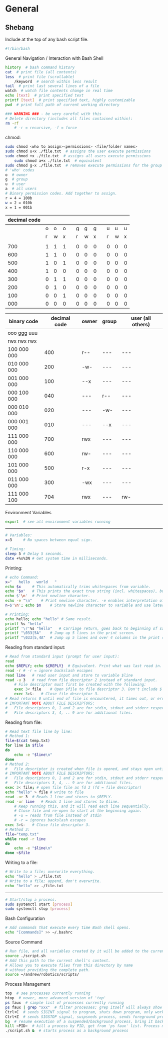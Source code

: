 # General

## Shebang
Include at the top of any bash script file.

```bash
#!/bin/bash
```

General Navigation / Interaction with Bash Shell

```bash
history  # bash command history
cat  # print file (all contents)
less  # print file (scrollable)
	/keyword  # search within less result
tail  # print last several lines of a file
watch  # watch file contents change in real time
echo [text]  # print specified text
printf [text]  # print specified text, highly customizable
pwd  # print full path of current working directory
```

```bash
### WARNING ### - be very careful with this
# Delete directory (includes all files contained within):
rm -rf
	# -r = recursive, -f = force
```

chmod:

```bash
sudo chmod <who to assign><permissions> <file/folder names>
sudo chmod u+x ./file.txt  # assigns the user execute permissions
sudo chmod +x ./file.txt  # assigns all users execute permissions
	sudo chmod a+x ./file.txt  # equivalent
sudo chmod g-x ./file.txt  # removes execute permissions for the group
# 'who' codes
o  # owner
g  # group
u  # user
a  # all users
# Binary permission codes. Add together to assign.
r = 4 = 100b
w = 2 = 010b
x = 1 = 001b
```

| decimal code |     |     |     |     |     |     |     |     |     |     |     |
| ------------ | --- | --- | --- | --- | --- | --- | --- | --- | --- | --- | --- |
|              | o   | o   | o   |     | g   | g   | g   |     | u   | u   | u   |
|              | r   | w   | x   |     | r   | w   | x   |     | r   | w   | x   |
|              |     |     |     |     |     |     |     |     |     |     |     |
| 700          | 1   | 1   | 1   |     | 0   | 0   | 0   |     | 0   | 0   | 0   |
| 600          | 1   | 1   | 0   |     | 0   | 0   | 0   |     | 0   | 0   | 0   |
| 500          | 1   | 0   | 1   |     | 0   | 0   | 0   |     | 0   | 0   | 0   |
| 400          | 1   | 0   | 0   |     | 0   | 0   | 0   |     | 0   | 0   | 0   |
| 300          | 0   | 1   | 1   |     | 0   | 0   | 0   |     | 0   | 0   | 0   |
| 200          | 0   | 1   | 0   |     | 0   | 0   | 0   |     | 0   | 0   | 0   |
| 100          | 0   | 0   | 1   |     | 0   | 0   | 0   |     | 0   | 0   | 0   |
| 000          | 0   | 0   | 0   |     | 0   | 0   | 0   |     | 0   | 0   | 0   |

| binary code | decimal code | owner | group | user (all others) |
| ----------- | ------------ | ----- | ----- | ----------------- |
| ooo ggg uuu |              |       |       |                   |
| rwx rwx rwx |              |       |       |                   |
| 100 000 000 | 400          | r--   | ---   | ---               |
| 010 000 000 | 200          | -w-   | ---   | ---               |
| 001 000 000 | 100          | --x   | ---   | ---               |
| 000 100 000 | 040          | ---   | r--   | ---               |
| 000 010 000 | 020          | ---   | -w-   | ---               |
| 000 001 000 | 010          | ---   | --x   | ---               |
| 111 000 000 | 700          | rwx   | ---   | ---               |
| 110 000 000 | 600          | rw-   | ---   | ---               |
| 101 000 000 | 500          | r-x   | ---   | ---               |
| 011 000 000 | 300          | -wx   | ---   | ---               |
| 111 000 100 | 704          | rwx   | ---   | rw-               |

Environment Variables

```bash
export  # see all environment variables running
```

---

```bash
# Variables:
x=3		# No spaces between equal sign.
```

```bash
# Timing:
sleep 5	# Delay 5 seconds.
date +%s%3N # Get system time in milliseconds.
```

Printing:

```bash
# echo Command:
x="   hello   world   "
echo $x		# This automatically trims whitespaces from variable.
echo "$x"	# This prints the exact true string (incl. whitespaces), but no leading spaces.
echo $'\n'	# Print newline character.
echo -e "\n"	# Print newline character. -e enables interpretation of backslash escapes.
n=$'\n'; echo $n	# Store newline character to variable and use later.
```

```bash
# Printing:
echo hello; echo "hello" # Same result.
printf %s "hello"
printf '\r'%s "hello"	# Carriage return, goes back to beginning of same line and overwrites.
printf "\033[5A"	# Jump up 5 lines in the print screen.
printf "\033[5,4A"	# Jump up 5 lines and over 4 columns in the print screen. (I haven't tested this.)
```

Reading from standard input:

```bash
# Read from standard input (prompt for user input):
read
echo $REPLY; echo ${REPLY}	# Equivalent. Print what was last read in.
read -r	# -r = ignore backslash escapes
read line	# read user input and store to variable $line
read -u 3	# read from file descriptor 2 instead of standard input.
	# File descriptor must first be created with the following:
	exec 3< file	# Open $file to file descriptor 3. Don't include $ in front of 'file'.
	exec 3>&-	# Close file descriptor 3.
# Read returns 0 until end of file is encountered, it times out, or error occurs.
# IMPORTANT NOTE ABOUT FILE DESCRIPTORS:
#	File descriptors 0, 1 and 2 are for stdin, stdout and stderr respectively.
#	File descriptors 3, 4, .. 9 are for additional files.
```

Reading from file:

```bash
# Read text file line by line:
# Method 1:
file=$(cat temp.txt)
for line in $file
do
	echo -e "$line\n"
done
# Method 2:
#	File descriptor is created when file is opened, and stays open until closed.
# IMPORTANT NOTE ABOUT FILE DESCRIPTORS:
#	File descriptors 0, 1 and 2 are for stdin, stdout and stderr respectively.
#	File descriptors 3, 4, .. 9 are for additional files.
exec 3< file; # open file file as fd 3 (fd = file descriptor)
echo "hello" > file	# write to file
read -ur 3	# Reads 1 line and stores to $REPLY.
read -ur line	# Reads 1 line and stores to $line.
	# Keep running this, and it will read each line sequentially.
	# Close file and re-open to start at the beginning again.
	# -u = reads from file instead of stdin
	# -r = ignores backslash escapes
exec 3>&-	# Close file descriptor 3.
# Method 3:
file="temp.txt"
while read -r line
do
	echo -e "$line\n"
done <$file
```

Writing to a file:

```bash
# Write to a file; overwrite everything.
echo "hello" > ./file.txt
# Write to a file; append, don't overwrite.
echo "hello" >> ./file.txt
```

---

```bash
# Start/stop a process.
sudo systemctl start [process]
sudo systemctl stop [process]
```

Bash Configuration

```bash
# Add commands that execute every time Bash shell opens.
echo "[commands]" >> ~/.bashrc
```

Source Command

```bash
# Run file, and all variables created by it will be added to the current context.
source ./script.sh
# Add this path to the current shell's context.
# Allows you to execute files from this directory by name
# without providing the complete path.
source ~/andrew/robotics/scripts/
```

Process Management

```bash
top  # see processes currently running
htop  # newer, more advanced version of 'top'
ps faux  # simple list of processes currently running
ps faux | grep "xxx"  # filter processes; grep itself will always show up as a process in the resulting list
Ctrl+C  # sends SIGINT signal to program, shuts down program, only works on foreground processes
Ctrl+Z  # sends SIGSTOP signal, suspsneds process, sends foreground process to background, only works on foreground processes. Processes in background won't receive Ctrl+C or 'kill' commands.
bg  # resume execution of a suspended/background process, bring it back to foreground. It will immediately receive previous Ctrl+C and 'kill' signals that were sent when the process was in the background.
kill <PID>  # kill a process by PID, get from 'ps faux' list. Process must be executing in foreground to kill it
./script.sh &  # starts process as a background process
```